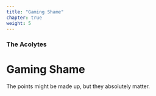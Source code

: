```yaml
---
title: "Gaming Shame"
chapter: true
weight: 5
---
```

### The Acolytes
# Gaming Shame

The points might be made up, but they absolutely matter.
